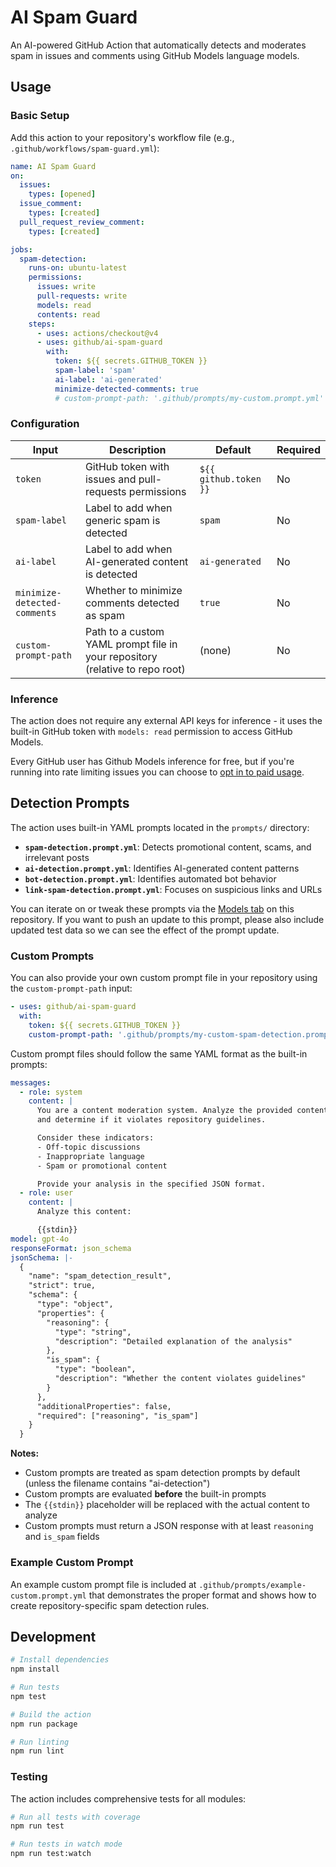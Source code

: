 # AI Spam Guard

An AI-powered GitHub Action that automatically detects and moderates spam in
issues and comments using GitHub Models language models.

## Usage

### Basic Setup

Add this action to your repository's workflow file (e.g.,
`.github/workflows/spam-guard.yml`):

```yaml
name: AI Spam Guard
on:
  issues:
    types: [opened]
  issue_comment:
    types: [created]
  pull_request_review_comment:
    types: [created]

jobs:
  spam-detection:
    runs-on: ubuntu-latest
    permissions:
      issues: write
      pull-requests: write
      models: read
      contents: read
    steps:
      - uses: actions/checkout@v4
      - uses: github/ai-spam-guard
        with:
          token: ${{ secrets.GITHUB_TOKEN }}
          spam-label: 'spam'
          ai-label: 'ai-generated'
          minimize-detected-comments: true
          # custom-prompt-path: '.github/prompts/my-custom.prompt.yml'  # Optional
```

### Configuration

| Input                        | Description                                                                  | Default               | Required |
| ---------------------------- | ---------------------------------------------------------------------------- | --------------------- | -------- |
| `token`                      | GitHub token with issues and pull-requests permissions                       | `${{ github.token }}` | No       |
| `spam-label`                 | Label to add when generic spam is detected                                   | `spam`                | No       |
| `ai-label`                   | Label to add when AI-generated content is detected                           | `ai-generated`        | No       |
| `minimize-detected-comments` | Whether to minimize comments detected as spam                                | `true`                | No       |
| `custom-prompt-path`         | Path to a custom YAML prompt file in your repository (relative to repo root) | (none)                | No       |

### Inference

The action does not require any external API keys for inference - it uses the
built-in GitHub token with `models: read` permission to access GitHub Models.

Every GitHub user has Github Models inference for free, but if you're running
into rate limiting issues you can choose to
[opt in to paid usage](https://docs.github.com/en/billing/managing-billing-for-your-products/about-billing-for-github-models).

## Detection Prompts

The action uses built-in YAML prompts located in the `prompts/` directory:

- **`spam-detection.prompt.yml`**: Detects promotional content, scams, and
  irrelevant posts
- **`ai-detection.prompt.yml`**: Identifies AI-generated content patterns
- **`bot-detection.prompt.yml`**: Identifies automated bot behavior
- **`link-spam-detection.prompt.yml`**: Focuses on suspicious links and URLs

You can iterate on or tweak these prompts via the
[Models tab](https://github.com/github/ai-spam-guard/models) on this repository.
If you want to push an update to this prompt, please also include updated test
data so we can see the effect of the prompt update.

### Custom Prompts

You can also provide your own custom prompt file in your repository using the
`custom-prompt-path` input:

```yaml
- uses: github/ai-spam-guard
  with:
    token: ${{ secrets.GITHUB_TOKEN }}
    custom-prompt-path: '.github/prompts/my-custom-spam-detection.prompt.yml'
```

Custom prompt files should follow the same YAML format as the built-in prompts:

```yaml
messages:
  - role: system
    content: |
      You are a content moderation system. Analyze the provided content
      and determine if it violates repository guidelines.

      Consider these indicators:
      - Off-topic discussions
      - Inappropriate language
      - Spam or promotional content

      Provide your analysis in the specified JSON format.
  - role: user
    content: |
      Analyze this content:

      {{stdin}}
model: gpt-4o
responseFormat: json_schema
jsonSchema: |-
  {
    "name": "spam_detection_result",
    "strict": true,
    "schema": {
      "type": "object",
      "properties": {
        "reasoning": {
          "type": "string",
          "description": "Detailed explanation of the analysis"
        },
        "is_spam": {
          "type": "boolean",
          "description": "Whether the content violates guidelines"
        }
      },
      "additionalProperties": false,
      "required": ["reasoning", "is_spam"]
    }
  }
```

**Notes:**

- Custom prompts are treated as spam detection prompts by default (unless the
  filename contains "ai-detection")
- Custom prompts are evaluated **before** the built-in prompts
- The `{{stdin}}` placeholder will be replaced with the actual content to
  analyze
- Custom prompts must return a JSON response with at least `reasoning` and
  `is_spam` fields

### Example Custom Prompt

An example custom prompt file is included at
`.github/prompts/example-custom.prompt.yml` that demonstrates the proper format
and shows how to create repository-specific spam detection rules.

## Development

```bash
# Install dependencies
npm install

# Run tests
npm test

# Build the action
npm run package

# Run linting
npm run lint
```

### Testing

The action includes comprehensive tests for all modules:

```bash
# Run all tests with coverage
npm run test

# Run tests in watch mode
npm run test:watch
```
